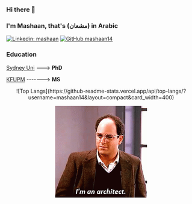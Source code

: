 ### Hi there 👋
### I'm Mashaan, that's (مشعان) in Arabic
[![Linkedin: mashaan](https://img.shields.io/badge/LinkedIn-0077B5?style=for-the-badge&logo=linkedin&logoColor=white)](https://linkedin.com/in/mashaan)
[![GitHub mashaan14](https://img.shields.io/badge/GitHub-100000?style=for-the-badge&logo=github&logoColor=white)](https://github.com/mashaan14)

### Education

[Sydney Uni](https://www.sydney.edu.au/) ---> **PhD**

[KFUPM](http://www.kfupm.edu.sa/) -------> **MS**

<p align="center">
![Top Langs](https://github-readme-stats.vercel.app/api/top-langs/?username=mashaan14&layout=compact&card_width=400)
</p>

<p align="center">
  <img src="seinfeld-george.gif" />
</p>
